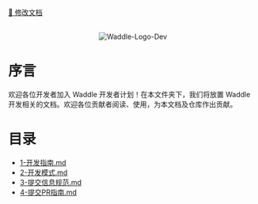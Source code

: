<a href="https://gitee.com/coco-ag/coco-waddle/tree/master/docs"><p>📝 修改文档</p></a>

<p align="center">
    <br>
    <img alt="Waddle-Logo-Dev" src="dev/photo/dev.png"/>
    <br>
</p>


# 序言

欢迎各位开发者加入 Waddle 开发者计划！在本文件夹下，我们将放置 Waddle 开发相关的文档。欢迎各位贡献者阅读、使用，为本文档及仓库作出贡献。

# 目录

- [1-开发指南.md](dev/1-开发指南.md)
- [2-开发模式.md](dev/2-开发模式.md)
- [3-提交信息规范.md](dev/3-提交信息规范.md)
- [4-提交PR指南.md](dev/4-提交PR指南.md)